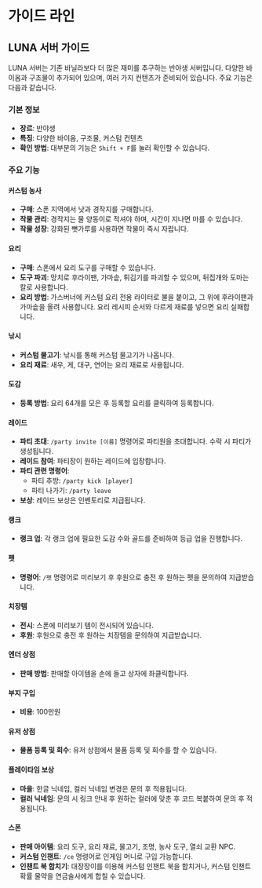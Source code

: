 # 가이드 라인

## LUNA 서버 가이드

LUNA 서버는 기존 바닐라보다 더 많은 재미를 추구하는 반야생 서버입니다. 다양한 바이옴과 구조물이 추가되어 있으며, 여러 가지 컨텐츠가 준비되어 있습니다. 주요 기능은 다음과 같습니다.

### 기본 정보

* **장르**: 반야생
* **특징**: 다양한 바이옴, 구조물, 커스텀 컨텐츠
* **확인 방법**: 대부분의 기능은 `Shift + F`를 눌러 확인할 수 있습니다.

### 주요 기능

#### 커스텀 농사

* **구매**: 스폰 지역에서 낫과 경작지를 구매합니다.
* **작물 관리**: 경작지는 물 양동이로 적셔야 하며, 시간이 지나면 마를 수 있습니다.
* **작물 성장**: 강화된 뼛가루를 사용하면 작물이 즉시 자랍니다.

#### 요리

* **구매**: 스폰에서 요리 도구를 구매할 수 있습니다.
* **도구 파괴**: 망치로 후라이팬, 가마솥, 튀김기를 파괴할 수 있으며, 뒤집개와 도마는 칼로 사용합니다.
* **요리 방법**: 가스버너에 커스텀 요리 전용 라이터로 불을 붙이고, 그 위에 후라이팬과 가마솥을 올려 사용합니다. 요리 레시피 순서와 다르게 재료를 넣으면 요리 실패합니다.

#### 낚시

* **커스텀 물고기**: 낚시를 통해 커스텀 물고기가 나옵니다.
* **요리 재료**: 새우, 게, 대구, 연어는 요리 재료로 사용됩니다.

#### 도감

* **등록 방법**: 요리 64개를 모은 후 등록할 요리를 클릭하여 등록합니다.

#### 레이드

* **파티 초대**: `/party invite [이름]` 명령어로 파티원을 초대합니다. 수락 시 파티가 생성됩니다.
* **레이드 참여**: 파티장이 원하는 레이드에 입장합니다.
* **파티 관련 명령어**:
  * 파티 추방: `/party kick [player]`
  * 파티 나가기: `/party leave`
* **보상**: 레이드 보상은 인벤토리로 지급됩니다.

#### 랭크

* **랭크 업**: 각 랭크 업에 필요한 도감 수와 골드를 준비하여 등급 업을 진행합니다.

#### 펫

* **명령어**: `/펫` 명령어로 미리보기 후 후원으로 충전 후 원하는 펫을 문의하여 지급받습니다.

#### 치장템

* **전시**: 스폰에 미리보기 템이 전시되어 있습니다.
* **후원**: 후원으로 충전 후 원하는 치장템을 문의하여 지급받습니다.

#### 엔더 상점

* **판매 방법**: 판매할 아이템을 손에 들고 상자에 좌클릭합니다.

#### 부지 구입

* **비용**: 100만원

#### 유저 상점

* **물품 등록 및 회수**: 유저 상점에서 물품 등록 및 회수를 할 수 있습니다.

#### 플레이타임 보상

* **마을**: 한글 닉네임, 컬러 닉네임 변경은 문의 후 적용됩니다.
* **컬러 닉네임**: 문의 시 링크 안내 후 원하는 컬러에 맞춘 후 코드 복붙하여 문의 후 적용됩니다.

#### 스폰

* **판매 아이템**: 요리 도구, 요리 재료, 물고기, 조명, 농사 도구, 열쇠 교환 NPC.
* **커스텀 인챈트**: `/ce` 명령어로 인게임 머니로 구입 가능합니다.
* **인챈트 북 합치기**: 대장장이를 이용해 커스텀 인챈트 북을 합치거나, 커스텀 인챈트 확률 물약을 연금술사에게 합칠 수 있습니다.
